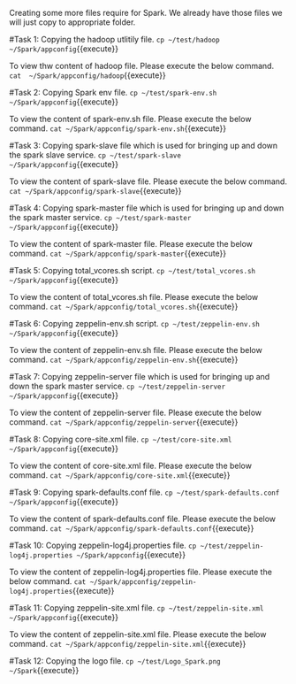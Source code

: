 Creating some more files require for Spark. We already have those files we will just copy to appropriate folder.

#Task 1:
Copying the hadoop utlitily file.
`cp ~/test/hadoop  ~/Spark/appconfig`{{execute}}

To view thw content of hadoop file. Please execute the below command.
`cat  ~/Spark/appconfig/hadoop`{{execute}}

#Task 2:
Copying Spark env file.
`cp ~/test/spark-env.sh ~/Spark/appconfig`{{execute}}

To view the content of spark-env.sh  file. Please execute the below command.
`cat ~/Spark/appconfig/spark-env.sh`{{execute}}

#Task 3:
Copying spark-slave file which is used for bringing up and down the spark slave service.
`cp ~/test/spark-slave ~/Spark/appconfig`{{execute}}

To view the content of spark-slave  file. Please execute the below command.
`cat ~/Spark/appconfig/spark-slave`{{execute}}


#Task 4:
Copying spark-master file which is used for bringing up and down the spark master service.
`cp ~/test/spark-master ~/Spark/appconfig`{{execute}}

To view the content of spark-master  file. Please execute the below command.
`cat ~/Spark/appconfig/spark-master`{{execute}}


#Task 5:
Copying total_vcores.sh script.
`cp ~/test/total_vcores.sh ~/Spark/appconfig`{{execute}}

To view the content of total_vcores.sh file. Please execute the below command.
`cat ~/Spark/appconfig/total_vcores.sh`{{execute}}

#Task 6:
Copying zeppelin-env.sh script.
`cp ~/test/zeppelin-env.sh ~/Spark/appconfig`{{execute}}

To view the content of zeppelin-env.sh file. Please execute the below command.
`cat ~/Spark/appconfig/zeppelin-env.sh`{{execute}}

#Task 7:
Copying zeppelin-server file which is used for bringing up and down the spark master service.
`cp ~/test/zeppelin-server ~/Spark/appconfig`{{execute}}

To view the content of zeppelin-server file. Please execute the below command.
`cat ~/Spark/appconfig/zeppelin-server`{{execute}}

#Task 8:
Copying core-site.xml file.
`cp ~/test/core-site.xml ~/Spark/appconfig`{{execute}}

To view the content of core-site.xml file. Please execute the below command.
`cat ~/Spark/appconfig/core-site.xml`{{execute}}

#Task 9:
Copying spark-defaults.conf file.
`cp ~/test/spark-defaults.conf ~/Spark/appconfig`{{execute}}

To view the content of spark-defaults.conf file. Please execute the below command.
`cat ~/Spark/appconfig/spark-defaults.conf`{{execute}}

#Task 10:
Copying zeppelin-log4j.properties file.
`cp ~/test/zeppelin-log4j.properties ~/Spark/appconfig`{{execute}}

To view the content of zeppelin-log4j.properties file. Please execute the below command.
`cat ~/Spark/appconfig/zeppelin-log4j.properties`{{execute}}


#Task 11:
Copying zeppelin-site.xml file.
`cp ~/test/zeppelin-site.xml ~/Spark/appconfig`{{execute}}

To view the content of zeppelin-site.xml file. Please execute the below command.
`cat ~/Spark/appconfig/zeppelin-site.xml`{{execute}}

#Task 12:
Copying the logo file.
`cp ~/test/Logo_Spark.png ~/Spark`{{execute}}
